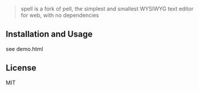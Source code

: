 > spell is a fork of pell, the simplest and smallest WYSIWYG text editor for web, with no dependencies


## Installation and Usage

see demo.html

## License

MIT
